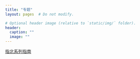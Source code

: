```yaml
---
title: "专题"
layout: pages  # Do not modify.

# Optional header image (relative to `static/img/` folder).
header:
  caption: ""
  image: ""
---
```


[指北系列指南](../post/incomplete-guide)
